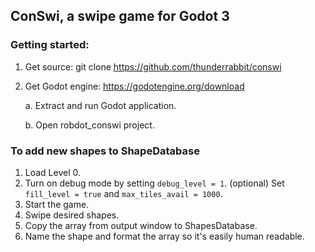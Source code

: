 ## ConSwi, a swipe game for Godot 3

### Getting started:

1. Get source:
	git clone https://github.com/thunderrabbit/conswi

2. Get Godot engine: https://godotengine.org/download

   a. Extract and run Godot application.

   b. Open robdot_conswi project.

### To add new shapes to ShapeDatabase

1. Load Level 0.
2. Turn on debug mode by setting `debug_level = 1`.
   (optional) Set `fill_level = true` and `max_tiles_avail = 1000`.
3. Start the game.
4. Swipe desired shapes.
5. Copy the array from output window to ShapesDatabase.
6. Name the shape and format the array so it's easily human readable.
